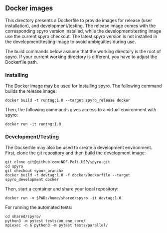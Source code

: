 ## Docker images

This directory presents a Dockerfile to provide images for release (user installation), and development/testing. The release image comes with the corresponding spyro version installed, while the development/testing image use the current spyro checkout. The latest spyro version is not installed in the development/testing image to avoid ambiguities during use.

The build commands below assume that the working directory is the root of spyro. If your current working directory is different, you have to adjust the Dockerfile path.

### Installing

The Docker image may be used for installing spyro. The following command builds the release image:
````
docker build -t runtag:1.0 --target spyro_release docker
````

Then, the following commands gives access to a virtual environment with spyro:
````
docker run -it runtag:1.0
````

### Development/Testing

The Dockerfile may also be used to create a development environment. First, clone the git repository and then build the development image:
````
git clone git@github.com:NDF-Poli-USP/spyro.git
cd spyro
git checkout <your_branch>
docker build -t devtag:1.0 -f docker/Dockerfile --target spyro_development docker
````

Then, start a container and share your local repository:
````
docker run -v $PWD:/home/shared/spyro -it devtag:1.0
````

For running the automated tests:
````
cd shared/spyro/
python3 -m pytest tests/on_one_core/
mpiexec -n 6 python3 -m pytest tests/parallel/
````
